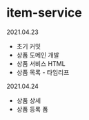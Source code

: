 # item-service

2021.04.23
- 초기 커밋
- 상품 도메인 개발
- 상품 서비스 HTML
- 상품 목록 - 타임리프

2021.04.24
- 상품 상세
- 상품 등록 폼